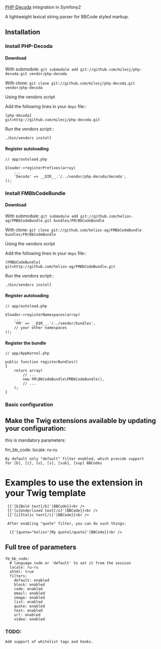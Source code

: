 [PHP-Decoda](http://milesj.me/code/php/decoda) integration in Symfony2

A lightweight lexical string parser for BBCode styled markup.

## Installation

### Install PHP-Decoda

#### Download

With submodule: `git submodule add git://github.com/milesj/php-decoda.git vendor/php-decoda`

With clone: `git clone git://github.com/milesj/php-decoda.git vendor/php-decoda`

Using the vendors script

Add the following lines in your ``deps`` file::

    [php-decoda]
    git=http://github.com/milesj/php-decoda.git

Run the vendors script::

    ./bin/vendors install

#### Register autoloading

    // app/autoload.php

    $loader->registerPrefixes(array(
        ...
        'Decoda' => __DIR__.'/../vendor/php-decoda/decoda',
    ));

### Install FMBbCodeBundle

#### Download

With submodule: `git submodule add git://github.com/helios-ag/FMBbCodeBundle.git bundles/FM/BbCodeBundle`

With clone: `git clone git://github.com/helios-ag/FMBbCodeBundle bundles/FM/BbCodeBundle`

Using the vendors script

Add the following lines in your ``deps`` file::

    [FMBbCodeBundle]
    git=http://github.com/helios-ag/FMBbCodeBundle.git

Run the vendors script::

    ./bin/vendors install

#### Register autoloading

    // app/autoload.php

    $loader->registerNamespaces(array(
        ...
        'FM' => __DIR__.'/../vendor/bundles',
        // your other namespaces
    ));

#### Register the bundle

    // app/AppKernel.php

    public function registerBundles()
    {
        return array(
            // ...
            new FM\BbCodeBundle\FMBbCodeBundle(),
            // ...
        );
    }

### Basic configuration

## Make the Twig extensions available by updating your configuration:

   this is mandatory parameters:

   fm_bb_code:
      locale: ru-ru

    By default only "default" filter enabled, which provide support
    for [b], [i], [u], [s], [sub], [sup] BBCodes

# Examples to use the extension in your Twig template

     {{'[b]Bold text[/b]'|BBCode}}<br />
     {{'[u]Underlined text[/u]'|BBCode}}<br />
     {{'[i]Italic text[/i]'|BBCode}}<br />

     After enabling "quote" filter, you can do such things:

      {{'[quote="helios"]My quote[/quote]'|BBCode}}<br />
     
## Full tree of parameters

    fm_bb_code:
      # language code or 'default' to set it from the session 
      locale: ru-ru
      xhtml: true
      filters:
        default: enabled
        block: enabled
        code: enabled
        email: enabled
        image: enabled
        list: enabled
        quote: enabled
        text: enabled
        url: enabled
        video: enabled

### TODO:

    Add support of whitelist tags and hooks.
